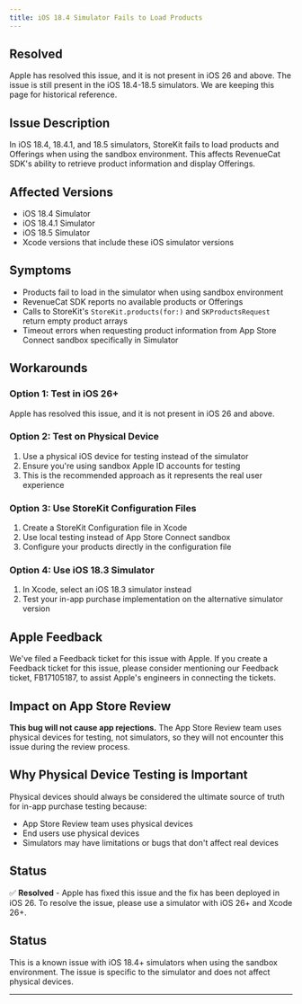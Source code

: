 ```yaml
---
title: iOS 18.4 Simulator Fails to Load Products
---
```


## Resolved

Apple has resolved this issue, and it is not present in iOS 26 and above. The issue is still present in the iOS 18.4-18.5 simulators. We are keeping this page for historical reference.

## Issue Description

In iOS 18.4, 18.4.1, and 18.5 simulators, StoreKit fails to load products and Offerings when using the sandbox environment. This affects RevenueCat SDK's ability to retrieve product information and display Offerings.

## Affected Versions

- iOS 18.4 Simulator
- iOS 18.4.1 Simulator
- iOS 18.5 Simulator
- Xcode versions that include these iOS simulator versions

## Symptoms

- Products fail to load in the simulator when using sandbox environment
- RevenueCat SDK reports no available products or Offerings
- Calls to StoreKit's `StoreKit.products(for:)` and `SKProductsRequest` return empty product arrays
- Timeout errors when requesting product information from App Store Connect sandbox specifically in Simulator

## Workarounds

### Option 1: Test in iOS 26+

Apple has resolved this issue, and it is not present in iOS 26 and above.

### Option 2: Test on Physical Device

1. Use a physical iOS device for testing instead of the simulator
2. Ensure you're using sandbox Apple ID accounts for testing
3. This is the recommended approach as it represents the real user experience

### Option 3: Use StoreKit Configuration Files

1. Create a StoreKit Configuration file in Xcode
2. Use local testing instead of App Store Connect sandbox
3. Configure your products directly in the configuration file

### Option 4: Use iOS 18.3 Simulator

1. In Xcode, select an iOS 18.3 simulator instead
2. Test your in-app purchase implementation on the alternative simulator version

## Apple Feedback

We've filed a Feedback ticket for this issue with Apple. If you create a Feedback ticket for this issue, please consider mentioning our Feedback ticket, FB17105187, to assist Apple's engineers in connecting the tickets.

## Impact on App Store Review

**This bug will not cause app rejections.** The App Store Review team uses physical devices for testing, not simulators, so they will not encounter this issue during the review process.

## Why Physical Device Testing is Important

Physical devices should always be considered the ultimate source of truth for in-app purchase testing because:

- App Store Review team uses physical devices
- End users use physical devices
- Simulators may have limitations or bugs that don't affect real devices

## Status

✅ **Resolved** - Apple has fixed this issue and the fix has been deployed in iOS 26. To resolve the issue, please use a simulator with iOS 26+ and Xcode 26+.

## Status

This is a known issue with iOS 18.4+ simulators when using the sandbox environment. The issue is specific to the simulator and does not affect physical devices.

---
